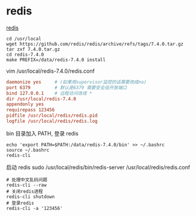 # redis

[redis](https://redis.io/download)

```shell
cd /usr/local
wget https://github.com/redis/redis/archive/refs/tags/7.4.0.tar.gz
tar zxf 7.4.0.tar.gz
cd redis-7.4.0
make PREFIX=/data/redis-7.4.0 install
```

vim /usr/local/redis-7.4.0/redis.conf

```conf
daemonize yes     # (如果用supervisor监控的话需要改成no)
port 6379         # 默认是6379 需要安全组开放端口
bind 127.0.0.1    # 远程访问改成 *
dir /usr/local/redis-7.4.0
appendonly yes
requirepass 123456
pidfile /usr/local/redis/redis.pid
logfile /usr/local/redis/redis.log
```

bin 目录加入 PATH, 登录 redis

```shell
echo 'export PATH=$PATH:/data/redis-7.4.0/bin' >> ~/.bashrc
source ~/.bashrc
redis-cli
```

启动 redis
sudo /usr/local/redis/bin/redis-server /usr/local/redis/redis.conf

```shell
# 处理中文乱码问题
redis-cli --raw
# 关闭redis进程
redis-cli shutdown
# 登录redis
redis-cli -a '123456'
```

